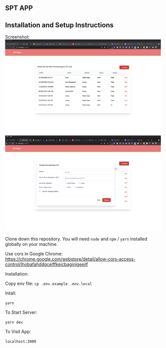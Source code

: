 ## SPT APP
## Installation and Setup Instructions  

Screenshot:
![alt text](https://github.com/bangchiba/SPTapp/blob/master/sc-index.png?raw=true)
![alt text](https://github.com/bangchiba/SPTapp/blob/master/sc-createpost.png?raw=true)

Clone down this repository. You will need `node` and `npm` / `yarn` installed globally on your machine.  

Use cors in Google Chrome:
https://chrome.google.com/webstore/detail/allow-cors-access-control/lhobafahddgcelffkeicbaginigeejlf

Installation:

Copy env file: 
`cp .env.example .env.local`

Intall:

`yarn`    

To Start Server:

`yarn dev`  

To Visit App:

`localhost:3000`  
